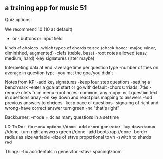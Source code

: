## a training app for music 51


Quiz options:

We recommend 10 (10 as default)
+ or - buttons or input field

kinds of choices
-which types of chords to see (check boxes: major, minor, diminished, augmented)
-clefs (treble, base)
-root notes allowed (easy, medium, hard)
-key signatures (later maybe)

Interpreting data at end
-average time per question type
-number of tries on average in question type
-you met the goal/you didn't


Notes from KP:
-add key signatures
-keep four step questions
-setting a benchmark
  -enter a goal at start or go with default
-chords: triads, 7ths
-remove clefs from menu
-root notes: common, any
-copy: edit question text in questions array
-on key down and react plus mapping to answers
-add previous answers to choices
-keep pace of questions
-signaling of right and wrong
  -have correct answer turn green
  -no "that's right"


Backburner:
-mode = do as many questions in a set time

LD To Do:
-fix menu options //done
-add chord generator
-key down focus //done
-turn right answers green //done
-add bootstrap //done
-border radius as size variable
-size of stave proportional to vh
-switch to shards red


Things:
-fix accidentals in generator
-stave spacing/zoom
